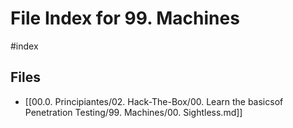 # File Index for 99. Machines
#index

## Files

- [[00.0. Principiantes/02. Hack-The-Box/00. Learn the basicsof Penetration Testing/99. Machines/00. Sightless.md]]
